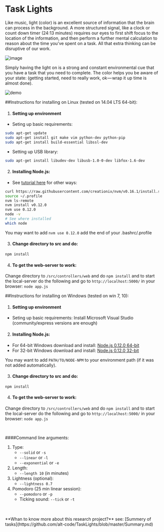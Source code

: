 # Task Lights

Like music, light (color) is an excellent source of information that the brain can process in the background. A more structured signal, like a clock or count down timer (24:13 minutes) requires our eyes to first shift focus to the location of the information, and then perform a further mental calculation to reason about the time you’ve spent on a task. All that extra thinking can be disruptive of our work.

![image](https://cloud.githubusercontent.com/assets/742934/9568892/34ed9ffa-4f26-11e5-9882-b7629897562c.png)

Simply having the light on is a strong and constant environmental cue that you have a task that you need to complete. The color helps you be aware of your state: (getting started, need to really work, ok — wrap it up time is almost done).

![demo](https://media.giphy.com/media/vQsEfQegkAl8s/giphy.gif)

##Instructions for installing on Linux (tested on 14.04 LTS 64-bit):

1. #### Setting up environment
  * Seting up basic requirements:
  ``` bash
  sudo apt-get update
  sudo apt-get install git make vim python-dev python-pip
  sudo apt-get install build-essential libssl-dev
  ```

  * Setting up USB library:
  ``` bash
  sudo apt-get install libudev-dev libusb-1.0-0-dev libfox-1.6-dev
  ```

2. #### Installing Node.js:
  * See [tutorial here](https://www.digitalocean.com/community/tutorials/how-to-install-node-js-on-an-ubuntu-14-04-server) for other ways:
  ``` bash
  curl https://raw.githubusercontent.com/creationix/nvm/v0.16.1/install.sh | sh
  source ~/.profile
  nvm ls-remote
  nvm install v0.12.0
  nvm use 0.12.0
  node -v
  # See where installed
  which node
  ```

  You may want to add `nvm use 0.12.0` add the end of your .bashrc/.profile

3. #### Change directory to src and do:
  ```npm install```


4. #### To get the web-server to work:
  Change directory to `/src/controllers/web` and do
  ```npm install```
  and to start the local-server do the following and go to `http://localhost:5000/` in your browser:
  ```node app.js```





##Instructions for installing on Windows (tested on win 7, 10):

1. #### Setting up environment
  * Seting up basic requirements:
  Install Microsoft Visual Studio (community/express versions are enough)

2. #### Installing Node.js:
  * For 64-bit Windows download and install: [Node.js 0.12.0 64-bit](https://nodejs.org/dist/v0.11.16/x64/node-v0.11.16-x64.msi)
  * For 32-bit Windows download and install: [Node.js 0.12.0 32-bit](https://nodejs.org/dist/v0.12.0/node-v0.12.0-x86.msi)

  You may want to add `PATH/TO/NODE-NPM` to your environment path (if it was not added automatically).

3. #### Change directory to src and do:
  ```npm install```

4. #### To get the web-server to work:
  Change directory to `/src/controllers/web` and do
  ```npm install```
  and to start the local-server do the following and go to `http://localhost:5000/` in your browser:
  ```node app.js```

<br/>

####Command line arguments:
1. Type:
     * `--solid`  or `-s`
     * `--linear` or `-l`
     * `--exponential` or `-e`
2. Length:
     * `--length 10` (in minutes)
3. Lightness (optional):
     * `--lightness 0.7`
4. Pomodoro (25 min linear session):
     * `--pomodoro` or `-p`
     * Ticking sound: `--tick` or `-t`


<br/>
<br/>
**Whan to know more about this research project?** see: [Summery of tasks](https://github.com/alt-code/TaskLights/blob/master/Summary.md)
